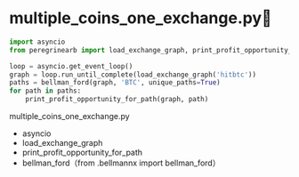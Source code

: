 # multiple\_coins\_one\_exchange.py🚩

```python
import asyncio
from peregrinearb import load_exchange_graph, print_profit_opportunity_for_path, bellman_ford

loop = asyncio.get_event_loop()
graph = loop.run_until_complete(load_exchange_graph('hitbtc'))
paths = bellman_ford(graph, 'BTC', unique_paths=True)
for path in paths:
    print_profit_opportunity_for_path(graph, path)
```

multiple\_coins\_one\_exchange.py

* asyncio
* load\_exchange\_graph
* print\_profit\_opportunity\_for\_path
* bellman\_ford（from .bellmannx import bellman\_ford）

